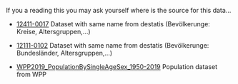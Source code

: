 If you a reading this you may ask yourself where is the source for this data...


- [12411-0017](https://www-genesis.destatis.de/genesis/online) Dataset with same name from destatis (Bevölkerunge: Kreise, Altersgruppen,...)
- [12111-0102](https://www-genesis.destatis.de/genesis/online) Dataset with same name from destatis (Bevölkerunge: Bundesländer, Altersgruppen,...)

- [WPP2019_PopulationBySingleAgeSex_1950-2019](https://population.un.org/wpp/) Population dataset from WPP